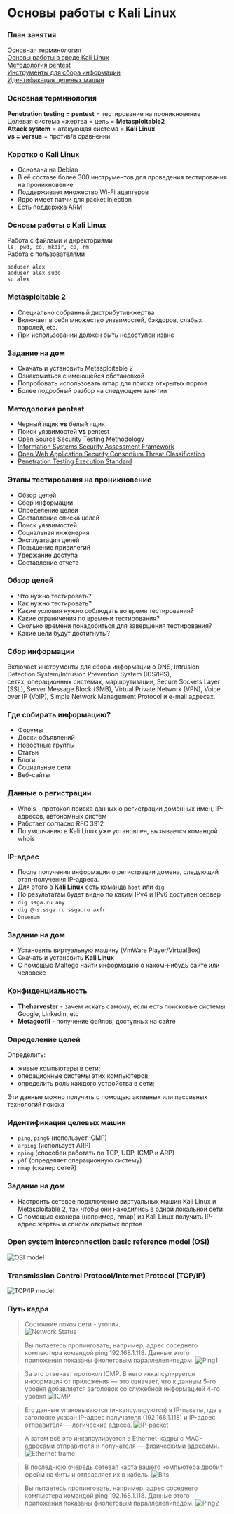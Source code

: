 # Основы работы с Kali Linux
### План занятия
[Основная терминология](#Основная-терминология)   
[Основы работы в среде Kali Linux](#Основы-работы-с-kali-linux-1)  
[Методология pentest](#Методология-pentest)  
[Инструменты для сбора информации](#Конфиденциальность)  
[Идентификация целевых машин](#Идентификация-целевых-машин)  
### Основная терминология
**Penetration testing = pentest** = тестирование на проникновение  
Целевая система =жертва = цель = **Metasploitable2**  
**Attack system** = атакующая система = **Kali Linux**  
**vs = versus** = против/в сравнении  
### Коротко о Kali Linux
* Основана на Debian
* В её составе более 300 инструментов для проведения тестирования на проникновение
* Поддерживает множество Wi-Fi адаптеров
* Ядро имеет патчи для packet injection
* Есть поддержка ARM

### Основы работы с Kali Linux
Работа с файлами и директориями  
`ls, pwd, cd, mkdir, cp, rm`  
Работа с пользователями
```
adduser alex
adduser alex sudo 
su alex
```
### Metasploitable 2
* Специально собранный дистрибутив-жертва
* Включает в себя множество уязвимостей, бэкдоров, слабых паролей, etc.
* При использовании должен быть недоступен извне 

### Задание на дом
* Скачать и установить Metasploitable 2
* Ознакомиться с имеющейся обстановкой
* Попробовать использовать nmap для поиска открытых портов
* Более подробный разбор на следующем занятии

### Методология pentest
* Черный ящик **vs** белый ящик
* Поиск уязвимостей **vs** pentest
* [Open Source Security Testing Methodology](http://www.isecom.org/mirror/OSSTMM.3.pdf)
* [Information Systems Security Assessment Framework](http://cuchillac.net/archivos/pre_seguridad_pymes/2_hakeo_etico/lects/metodologia_oissg.pdf)
* [Open Web Application Security Consortium Threat Classification](http://projects.webappsec.org/f/WASC-TC-v2_0.pdf)
* [Penetration Testing Execution Standard](http://www.pentest-standard.org/index.php/Main_Page)

### Этапы тестирования на проникновение
* Обзор целей
* Сбор информации
* Определение целей
* Составление списка целей
* Поиск уязвимостей
* Социальная инженерия
* Эксплуатация целей
* Повышение привилегий
* Удержание доступа
* Составление отчета

### Обзор целей
* Что нужно тестировать?
* Как нужно тестировать?
* Какие условия нужно соблюдать во время тестирования?
* Какие ограничения по времени тестирования?
* Сколько времени понадобиться для завершения тестирования?
* Какие цели будут достигнуты?

### Сбор информации
Включает инструменты для сбора информации о DNS, Intrusion Detection System/Intrusion Prevention System (IDS/IPS),  
сетях, операционных системах, маршрутизации, Secure Sockets Layer (SSL), Server Message Block (SMB), Virtual Private Network (VPN), Voice over IP (VoIP), Simple Network Management Protocol и e-mail адресах.

### Где собирать информацию?
* Форумы
* Доски объявлений
* Новостные группы
* Статьи
* Блоги
* Социальные сети
* Веб-сайты

### Данные о регистрации
* Whois - протокол поиска данных о регистрации доменных имен, IP-адресов, автономных систем
* Работает согласно RFC 3912
* По умолчанию в Kali Linux уже установлен, вызывается командой whois
 
### IP-адрес 
* После получения информации о регистрации домена, следующий этап-получения IP-адреса.
* Для этого в **Kali Linux** есть команда `host` или `dig`
* По результатам будет видно по каким IPv4 и IPv6 доступен сервер
* `dig ssga.ru any`
* `dig @ns.ssga.ru ssga.ru axfr`
* `Dnsenum`

### Задание на дом
* Установить виртуальную машину (VmWare Player/VirtualBox)
* Скачать и установить **Kali Linux**
* С помощью Maltego найти информацию о каком-нибудь сайте или человеке

### Конфиденциальность
* **Theharvester** - зачем искать самому, если есть поисковые системы Google, Linkedin, etc
* **Metagoofil** - получение файлов, доступных на сайте

### Определение целей
Определить:
* живые компьютеры в сети;
* операционные системы этих компьютеров;
* определить роль каждого устройства в сети;  

Эти данные можно получить с помощью активных или пассивных технологий поиска

### Идентификация целевых машин
* `ping`, `ping6` (использует ICMP)
*  `arping` (использует ARP)
*  `nping` (способен работать по TCP, UDP, ICMP и ARP)
*  `p0f` (определяет операционную систему)
*  `nmap` (сканер сетей)

### Задание на дом
* Настроить сетевое подключение виртуальных машин Kali Linux и Metasploitable 2, так чтобы они находились в одной локальной сети
* С помощью сканера (например, nmap) из Kali Linux получить IP-адрес жертвы и список открытых портов

### Open system interconnection basic reference model (OSI)
![OSI model](https://ehhe2q.dm2304.livefilestore.com/y3pxKlUKsRhUALwxZPVh6DIB3UIZrxbVdS1zQfyvq8hGfQUvEhrM-PsvBLfKF2JRxBQgkkXkP7juYlKCwA2LDnxg8p5x1vGYxgndHdBl-gQdq1dAOC36lAQJ8N4hajAXRQPrbzSXXHpEmcAyU2Ghqt6zavjk1rA-CC6GfFBUY0RdHc/OSI%20model.jpg?psid=1)

### Transmission Control Protocol/Internet Protocol (TCP/IP)
![TCP/IP model](https://ehhe2q.dm2304.livefilestore.com/y3pUmYXsWBZRL2QVEWXRtGJ09fAskAF-XvDC3F5NrZcskho6W8HVYQBXuDb7dRiZ-AH1hA8dgyx4n20kFIvKypdRkcrCRhP1sJhOw_Obd3McXFeORtMxjLId9E5CTBOFWKQxLRYkw3P9OWKqrEUTTS3yAcNvmvRmCpj3-WCG3QVSE0/TCPIP.jpg?psid=1)

### Путь кадра
> Состояние покоя сети - утопия.  
![Network Status](https://ehhe2q.dm2304.livefilestore.com/y3px60Tmnue5mafwtTsRFzT_kQlDPUxJnSvN9URXqeIc4OGT7f32CBFgAWDmzPIEtyONKAa9XGzu4Ra4NUfb1-nw_A5xGRbfp7NwKWVi6qJZ7v7pGWHHTbldioL50ZkN-NsR_NZ76dijdWwgu3K1SyKLtm5xbPbeQTRtlANSJIPA1k/Network%20Status.jpg?psid=1)

> Вы пытаетесь пропинговать, например, адрес соседнего компьютера командой ping 192.168.1.118. Данные этого приложения показаны фиолетовым параллелепипедом.
![Ping1](https://ehhe2q.dm2304.livefilestore.com/y3pMjwZnhCRXMTNuymL5Mz66qb_amigtM8B0w-kTZlpvvc0n7RlZWMLFz62Be6h0O4azroLUBb5OCkVKwbMIS94j2JBLrn0DxtvnWnKzVluAe6RRxgGowxYx7SD6qIeooHHL_W_sDHhLlkbEa-cvRTdK7wEoowR83293q96L4UJys8/Ping.jpg?psid=1)

> За это отвечает протокол ICMP. В него инкапсулируется информация от приложения — это означает, что к данным 5-го уровня добавляется заголовок со служебной информацией 4-го уровня
![ICMP](https://ehhe2q.dm2304.livefilestore.com/y3p_th8KlZMNru4VGAR4_cD0yMm9P_jvpHaxNgjg_ebEjx3d9b98frD7AnMph1S-VrlcB-4wafzpEJ2-s0sX8goYOeT0btoXfyev0BQyAvNbRVc2FTpG8ctV5ub8EvbC99zZyA6A-MdaAglfYv0U8hSb-PO9NAUGroasgw2pcTqRTI/ICMP.jpg?psid=1)

> Его данные упаковываются (инкапсулируются) в IP-пакеты, где в заголовке указан IP-адрес получателя (192.168.1.118) и IP-адрес отправителя — логические адреса.
![IP-packet](https://ehhe2q.dm2304.livefilestore.com/y3pNEQeu3TwgwOPnjrwEak__VD85oqas6lxzPgOFKB5V1Dv3kGQSNGKqP04dpbGhlUF_wH_8Q35XGhly9MVRrQtMwbC3iWwJeesJpSfjoiAYhpwR3-yw59qhwrMxt_pKPpSdyOiAu1wReOb0sDhSeebWRYtYOiThtqHICq1yMqfvDY/IP-packet.jpg?psid=1)

> А затем всё это инкапсулируется в Ethernet-кадры с MAC-адресами отправителя и получателя — физическими адресами.
![Ethernet frame](https://ehhe2q.dm2304.livefilestore.com/y3pyPTTcaCzqAR4K0C7iQQ1U7eJHDoXa2W9wqq8MvKDjIvbCUgxrjotrsDunHK4UZf3G-00eykULUpuEXzljdbgwHMPaUmVKrrUb4vu8HKz2paeg1UpMNS6I6jwDMM0rzG9gOavi_6Jym8c09HDXT1JB0LscCws50r3vuHf9PyTZls/Ethernet%20frame.jpg?psid=1)

> В последнюю очередь сетевая карта вашего компьютера дробит фрейм на биты и отправляет их в кабель.
![Bits](https://ehhe2q.dm2304.livefilestore.com/y3pd7O2o0w0K4KRfC9ZcY4mFZKW7PEBVbeVXNU_AUC65G428-4sowOMm5JTLLsOaYlKPpKmE5l6Ae2a8kSDQXcbcwVmG8vfzOlHN1TyZwh0njVfL__-TTsHQ33jUZwoRkEFsgh6MXVDvJqAkkx4PflTw3PjdrtCzjI97bLKCXu88RU/Bits.jpg?psid=1)

> Вы пытаетесь пропинговать, например, адрес соседнего компьютера командой ping 192.168.1.118. Данные этого приложения показаны фиолетовым параллелепипедом.
![Ping2](https://rcp7qg.dm2304.livefilestore.com/y3pMsp3EZ65_D8WND5aS5-W62NVEKprXcl0K6Yh_hIo5ABCsCxtknodJX3lNXQ5gQPaFbBNRuRVOOZJEs8LbG1Ta3HAspvv8R8yytQR8lyyUoYCf02iz9T3oxzjAtogZyALHBNsEYTBXzKV3xFfOhITcQ4iKM357PoioWKCvOZ1hgA/Ping2.jpg?psid=1)
